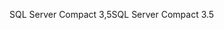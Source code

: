 <span data-ttu-id="2d752-101">SQL Server Compact 3,5</span><span class="sxs-lookup"><span data-stu-id="2d752-101">SQL Server Compact 3.5</span></span>